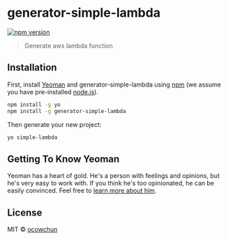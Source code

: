 # generator-simple-lambda
 [![npm version](https://badge.fury.io/js/generator-simple-lambda.svg)](https://badge.fury.io/js/generator-simple-lambda)
> Generate aws lambda function 

## Installation

First, install [Yeoman](http://yeoman.io) and generator-simple-lambda using [npm](https://www.npmjs.com/) (we assume you have pre-installed [node.js](https://nodejs.org/)).

```bash
npm install -g yo
npm install -g generator-simple-lambda
```

Then generate your new project:

```bash
yo simple-lambda
```

## Getting To Know Yeoman

Yeoman has a heart of gold. He&#39;s a person with feelings and opinions, but he&#39;s very easy to work with. If you think he&#39;s too opinionated, he can be easily convinced. Feel free to [learn more about him](http://yeoman.io/).

## License

MIT © [ocowchun]()


[npm-image]: https://badge.fury.io/js/generator-simple-lambda.svg
[npm-url]: https://npmjs.org/package/generator-simple-lambda
[travis-image]: https://travis-ci.org/ocowchun/generator-simple-lambda.svg?branch=master
[travis-url]: https://travis-ci.org/ocowchun/generator-simple-lambda
[daviddm-image]: https://david-dm.org/ocowchun/generator-simple-lambda.svg?theme=shields.io
[daviddm-url]: https://david-dm.org/ocowchun/generator-simple-lambda
[coveralls-image]: https://coveralls.io/repos/ocowchun/generator-simple-lambda/badge.svg
[coveralls-url]: https://coveralls.io/r/ocowchun/generator-simple-lambda

